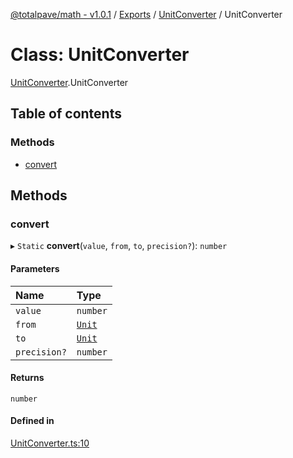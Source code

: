 [@totalpave/math - v1.0.1](../README.md) / [Exports](../modules.md) / [UnitConverter](../modules/UnitConverter.md) / UnitConverter

# Class: UnitConverter

[UnitConverter](../modules/UnitConverter.md).UnitConverter

## Table of contents

### Methods

- [convert](UnitConverter.UnitConverter-1.md#convert)

## Methods

### convert

▸ `Static` **convert**(`value`, `from`, `to`, `precision?`): `number`

#### Parameters

| Name | Type |
| :------ | :------ |
| `value` | `number` |
| `from` | [`Unit`](../enums/Unit.Unit-1.md) |
| `to` | [`Unit`](../enums/Unit.Unit-1.md) |
| `precision?` | `number` |

#### Returns

`number`

#### Defined in

[UnitConverter.ts:10](https://github.com/totalpave/math/blob/0091020/src/UnitConverter.ts#L10)
